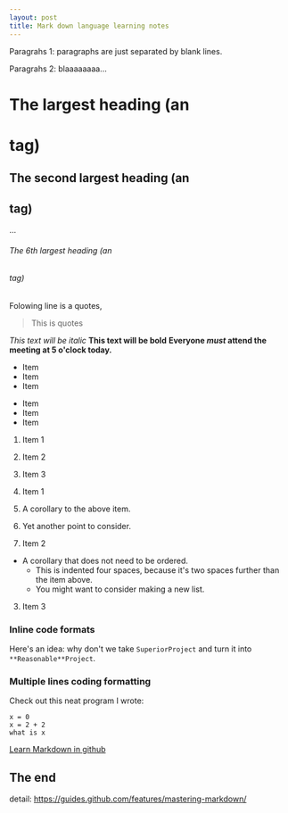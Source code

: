 ```yaml
---
layout: post
title: Mark down language learning notes
---
```


Paragrahs 1: paragraphs are just separated by blank lines.

Paragrahs 2: blaaaaaaaa...

# The largest heading (an <h1> tag)
## The second largest heading (an <h2> tag)
…
###### The 6th largest heading (an <h6> tag)

Folowing line is a quotes, 
> This is quotes

*This text will be italic*
**This text will be bold**
**Everyone _must_ attend the meeting at 5 o'clock today.**

* Item
* Item
* Item

- Item
- Item
- Item

1. Item 1
2. Item 2
3. Item 3

1. Item 1
  1. A corollary to the above item.
  2. Yet another point to consider.
2. Item 2
  * A corollary that does not need to be ordered.
    * This is indented four spaces, because it's two spaces further than the item above.
    * You might want to consider making a new list.
3. Item 3

### Inline code formats

Here's an idea: why don't we take `SuperiorProject` and turn it into `**Reasonable**Project`.

### Multiple lines coding formatting

Check out this neat program I wrote:

```
x = 0
x = 2 + 2
what is x
```

[Learn Markdown in github](https://help.github.com/articles/markdown-basics/)

## The end

detail: https://guides.github.com/features/mastering-markdown/
